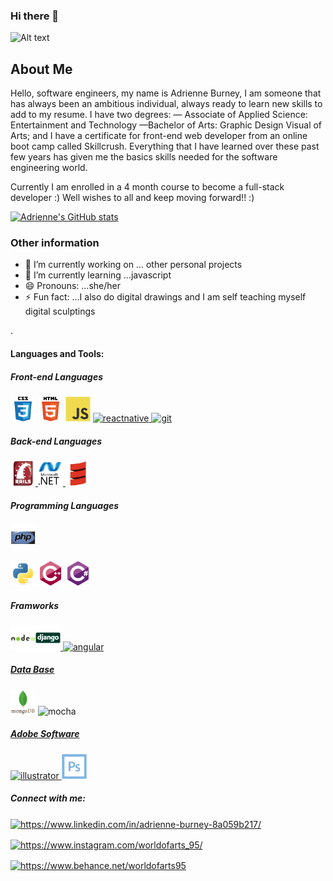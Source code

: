 
### Hi there 👋

![Alt text](https://res.cloudinary.com/djvsxf3n4/image/upload/v1626139391/github_banner_whrz8a.jpg)

## About Me

Hello, software engineers, my name is Adrienne Burney, I am someone that has always been an ambitious individual, always ready to learn new skills to add to my resume. I have two degrees: — Associate of Applied Science: Entertainment and Technology —Bachelor of Arts: Graphic Design Visual of Arts; and I have a certificate for front-end web developer from an online boot camp called Skillcrush. Everything that I have learned over these past few years has given me the basics skills needed for the software engineering world.

Currently I am enrolled in a 4 month course to become a full-stack developer :)
Well wishes to all and keep moving forward!! :)

<!--**Adrienne-B/Adrienne-B** is a ✨ _special_ ✨ repository because its `README.md` (this file) appears on your GitHub profile.-->

[![Adrienne's GitHub stats](https://github-readme-stats.vercel.app/api?username=Adrienne-B)](https://github.com/Adrienne-B/github-readme-stats)

### Other information

- 🔭 I’m currently working on ... other personal projects
- 🌱 I’m currently learning ...javascript
- 😄 Pronouns: ...she/her
- ⚡ Fun fact: ...I also do digital drawings and I am self teaching myself digital sculptings
<!---  Use the regular html comment to hide comments on here-->

<!--- 👯 ( they were place under the second list above I’m looking to collaborate on ...-->
<!--- 🤔 I’m looking for help with ...-->
<!--- 💬 Ask me about ...-->
<!--- 📫 How to reach me: ..-->.


<h4 align="left">Languages and Tools:</h4>

<h5>Front-end Languages</h5>
<p align="left"><a href="https://www.w3schools.com/css/" target="_blank"><img src="https://raw.githubusercontent.com/devicons/devicon/master/icons/css3/css3-original-wordmark.svg" alt="css3" width="40" height="40"/></a> 
 <a href="https://www.w3.org/html/" target="_blank"><img src="https://raw.githubusercontent.com/devicons/devicon/master/icons/html5/html5-original-wordmark.svg" alt="html5" width="40" height="40"/></a>  <img src="https://raw.githubusercontent.com/devicons/devicon/master/icons/javascript/javascript-original.svg" alt="javascript" width="40" height="40"/></a></a> <a href="https://developer.mozilla.org/en-US/docs/Web/JavaScript" target="_blank"><a href="https://reactnative.dev/" target="_blank" rel="noreferrer"> <img src="https://reactnative.dev/img/header_logo.svg" alt="reactnative" width="40" height="40"/></a><a href="https://www.w3.org/html/" target="_blank" rel="noreferrer">
<img src="https://www.vectorlogo.zone/logos/git-scm/git-scm-icon.svg" alt="git" width="40" height="40"/></a> 

<h5>Back-end Languages</h5>
<p align="left"><a href="https://www.mysql.com/" target="_blank" rel="noreferrer">
<img src="https://raw.githubusercontent.com/devicons/devicon/master/icons/rails/rails-original-wordmark.svg" alt="rails" width="40" height="40"/></a><a href="https://www.w3schools.com/cpp/" target="_blank" rel="noreferrer"> 
<img src="https://raw.githubusercontent.com/devicons/devicon/master/icons/dot-net/dot-net-original-wordmark.svg" alt="dotnet" width="40" height="40"/> </a> <a href="https://git-scm.com/" target="_blank" rel="noreferrer">
<a href="https://www.scala-lang.org" target="_blank" rel="noreferrer"> 
<img src="https://raw.githubusercontent.com/devicons/devicon/master/icons/scala/scala-original.svg" alt="scala" width="40" height="40"/></a></p>

  
<h5>Programming Languages</h5>
<p align="left"><img src="https://raw.githubusercontent.com/devicons/devicon/master/icons/php/php-original.svg" alt="php" width="40" height="40"/></a>
<p align="left"><a href="https://www.python.org" target="_blank" rel="noreferrer">
<img src="https://raw.githubusercontent.com/devicons/devicon/master/icons/python/python-original.svg" alt="python" width="40" height="40"/></a>
<img src="https://raw.githubusercontent.com/devicons/devicon/master/icons/cplusplus/cplusplus-original.svg" alt="cplusplus" width="40" height="40"/> </a> <a href="https://www.w3schools.com/cs/" target="_blank" rel="noreferrer">
<img src="https://raw.githubusercontent.com/devicons/devicon/master/icons/csharp/csharp-original.svg" alt="csharp" width="40" height="40"/></a>
 
 
<h5>Framworks</h5>
<p align="left"><a href="https://nodejs.org" target="_blank" rel="noreferrer"><img src="https://raw.githubusercontent.com/devicons/devicon/master/icons/nodejs/nodejs-original-wordmark.svg" alt="nodejs" width="40" height="40"/></a><a href="https://www.djangoproject.com/" target="_blank" rel="noreferrer"><img src="https://raw.githubusercontent.com/devicons/devicon/master/icons/django/django-original.svg" alt="django" width="40" height="40"/> </a> <a href="https://dotnet.microsoft.com/" target="_blank" rel="noreferrer"> <a href="https://angular.io" target="_blank" rel="noreferrer"> <img src="https://angular.io/assets/images/logos/angular/angular.svg" alt="angular" width="40" height="40"/> </a> <a href="https://git-scm.com/" target="_blank" rel="noreferrer">
  
 
<h5>Data Base</h5>
<p align="left"<img src="https://raw.githubusercontent.com/devicons/devicon/master/icons/mysql/mysql-original-wordmark.svg" alt="mysql" width="40" height="40"/></a> <a href="https://rubyonrails.org" target="_blank" rel="noreferrer"><img src="https://raw.githubusercontent.com/devicons/devicon/master/icons/mongodb/mongodb-original-wordmark.svg" alt="mongodb" width="40" height="40"/></a>
<img src="https://www.vectorlogo.zone/logos/mochajs/mochajs-icon.svg" alt="mocha" width="40" height="40"/> </a> <a href="https://www.mongodb.com/" target="_blank" rel="noreferrer"> 


<h5>Adobe Software</h5> 
<p align="left"><a href="https://www.adobe.com/in/products/illustrator.html" target="_blank"> <img src="https://www.vectorlogo.zone/logos/adobe_illustrator/adobe_illustrator-icon.svg" alt="illustrator" width="40" height="40"/><a href="https://www.photoshop.com/en" target="_blank"> <img src="https://raw.githubusercontent.com/devicons/devicon/master/icons/photoshop/photoshop-line.svg" alt="photoshop" width="40" height="40"/></a></p>

  
<h5 align="left">Connect with me:</h5>
<p align="left">
<a href="https://linkedin.com/in/https://www.linkedin.com/in/adrienne-burney-8a059b217/" target="blank"><img align="center" src="https://raw.githubusercontent.com/rahuldkjain/github-profile-readme-generator/master/src/images/icons/Social/linked-in-alt.svg" alt="https://www.linkedin.com/in/adrienne-burney-8a059b217/" height="30" width="40" /></a> </p><a href="https://instagram.com/https://www.instagram.com/worldofarts_95/" target="blank"><img align="center" src="https://raw.githubusercontent.com/rahuldkjain/github-profile-readme-generator/master/src/images/icons/Social/instagram.svg" alt="https://www.instagram.com/worldofarts_95/" height="30" width="40"/></a></p>
<a href="https://www.behance.net/https://www.behance.net/worldofarts95" target="blank">
<img align="center" src="https://raw.githubusercontent.com/rahuldkjain/github-profile-readme-generator/master/src/images/icons/Social/behance.svg" alt="https://www.behance.net/worldofarts95" height="30" width="40" /></a>
</p>
